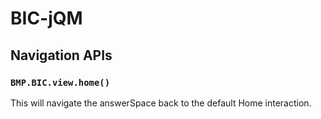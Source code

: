 # BIC-jQM

## Navigation APIs

### `BMP.BIC.view.home()`

This will navigate the answerSpace back to the default Home interaction.
